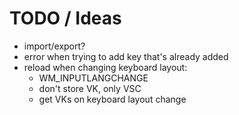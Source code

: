# TODO / Ideas

- import/export?
- error when trying to add key that's already added
- reload when changing keyboard layout:
  - WM_INPUTLANGCHANGE
  - don't store VK, only VSC
  - get VKs on keyboard layout change

